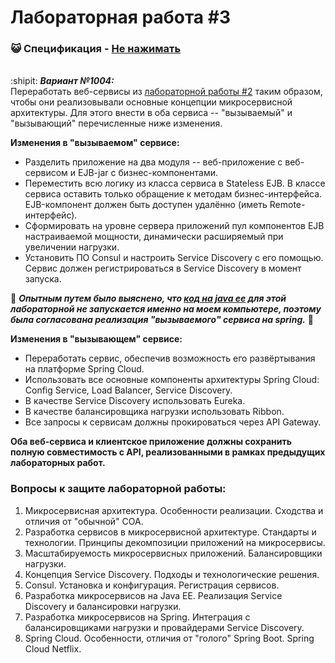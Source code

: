 # Лабораторная работа #3
### :smiley_cat: Спецификация - [Не нажимать](https://se.ifmo.ru/~s282606/SOA/Lab1/)
</br>:shipit: ***Вариант №1004:*** 
</br>Переработать веб-сервисы из [лабораторной работы #2](https://github.com/DeltaHeavyVIP/SOA-2) таким образом, чтобы они реализовывали основные концепции микросервисной архитектуры. Для этого внести в оба сервиса -- "вызываемый" и "вызывающий" перечисленные ниже изменения.

**Изменения в "вызываемом" сервисе:**
- Разделить приложение на два модуля -- веб-приложение с веб-сервисом и EJB-jar с бизнес-компонентами.
- Переместить всю логику из класса сервиса в Stateless EJB. В классе сервиса оставить только обращение к методам бизнес-интерфейса. EJB-компонент должен быть доступен удалённо (иметь Remote-интерфейс).
- Сформировать на уровне сервера приложений пул компонентов EJB настраиваемой мощности, динамически расширяемый при увеличении нагрузки.
- Установить ПО Consul и настроить Service Discovery с его помощью. Сервис должен регистрироваться в Service Discovery в момент запуска.

:clown_face: ***Опытным путем было выяснено, что [код на java ee](https://github.com/DeltaHeavyVIP/SOA-3-JAVA_EE) для этой лабораторной не запускается именно на моем компьютере, поэтому была согласована реализация "вызываемого" сервиса на spring.*** :clown_face:

**Изменения в "вызывающем" сервисе:**
- Переработать сервис, обеспечив возможность его развёртывания на платформе Spring Cloud.
- Использовать все основные компоненты архитектуры Spring Cloud: Config Service, Load Balancer, Service Discovery.
- В качестве Service Discovery использовать Eureka.
- В качестве балансировщика нагрузки использовать Ribbon.
- Все запросы к сервисам должны прокироваться через API Gateway.

**Оба веб-сервиса и клиентское приложение должны сохранить полную совместимость с API, реализованными в рамках предыдущих лабораторных работ.**

### Вопросы к защите лабораторной работы:
1. Микросервисная архитектура. Особенности реализации. Сходства и отличия от "обычной" СОА.
2. Разработка сервисов в микросервисной архитектуре. Стандарты и технологии. Принципы декомпозиции приложений на микросервисы.
3. Масштабируемость микросервисных приложений. Балансировщики нагрузки.
4. Концепция Service Discovery. Подходы и технологические решения.
5. Consul. Установка и конфигурация. Регистрация сервисов.
6. Разработка микросервисов на Java EE. Реализация Service Discovery и балансировки нагрузки.
7. Разработка микросервисов на Spring. Интеграция с балансировщиками нагрузки и провайдерами Serviсе Discovery.
8. Spring Cloud. Особенности, отличия от "голого" Spring Boot. Spring Cloud Netflix.
